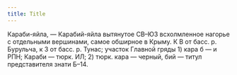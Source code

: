 ```yaml
---
title: Title
---
```


Караби-яйла, — Карабий-яйла вытянутое СВ–ЮЗ всхолмленное нагорье с отдельными
вершинами, самое обширное в Крыму. К В от басс. р. Бурульча, к З от басс. р.
Тунас; участок Главной гряды 1) кара б — и РПН; Караби — тюрк. ИЛ; 2) тюрк. кара
— черный, бий — титул представителя знати Б–14.
